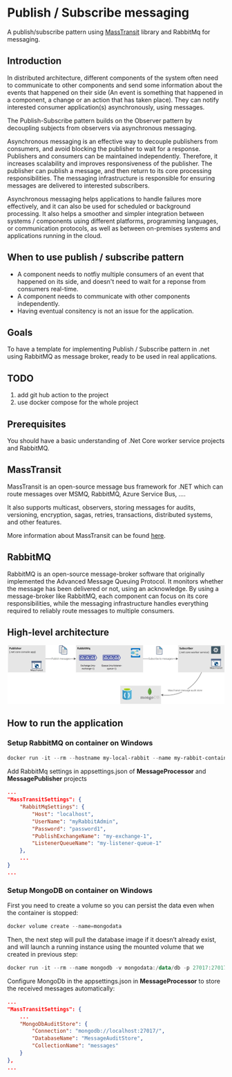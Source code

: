# Publish / Subscribe messaging
A publish/subscribe pattern using [MassTransit](https://masstransit-project.com/) library and RabbitMq for messaging.

## Introduction
In distributed architecture, different components of the system often need to communicate to other components and send some information about the events that happened on their side (An event is something that happened in a component, a change or an action that has taken place). They can notify interested consumer application(s) asynchronously, using  messages.

The Publish-Subscribe pattern builds on the Observer pattern by decoupling subjects from observers via asynchronous messaging.

Asynchronous messaging is an effective way to decouple publishers from consumers, and avoid blocking the publisher to wait for a response. Publishers and consumers can be maintained independently. Therefore, it increases scalability and improves responsiveness of the publisher. The publisher can publish a message, and then return to its core processing responsibilities. The messaging infrastructure is responsible for ensuring messages are delivered to interested subscribers.

Asynchronous messaging helps applications to handle failures more effectively, and it can also be used for scheduled or background processing. It also helps a smoother and simpler integration between systems / components using different platforms, programming languages, or communication protocols, as well as between on-premises systems and applications running in the cloud.

## When to use publish / subscribe pattern
* A component needs to notfiy multiple consumers of an event that happened on its side, and doesn't need to wait for a reponse from consumers real-time.
* A component needs to communicate with other components independently.
* Having eventual consitency is not an issue for the application.

## Goals
To have a template for implementing Publish / Subscribe pattern in .net using RabbitMQ as message broker, ready to be used in real applications.

## TODO
1. add git hub action to the project
1. use docker compose for the whole project

## Prerequisites
You should have a basic understanding of .Net Core worker service projects and RabbitMQ.

## MassTransit
MassTransit is an open-source message bus framework for .NET which can route messages over MSMQ, RabbitMQ, Azure Service Bus, .... 

It also supports multicast, observers, storing messages for audits, versioning, encryption, sagas, retries, transactions, distributed systems, and other features.

More information about MassTransit can be found [here](https://masstransit-project.com/getting-started/).

## RabbitMQ
RabbitMQ is an open-source message-broker software that originally implemented the Advanced Message Queuing Protocol. It monitors whether the message has been delivered or not, using an acknowledge. By using a message-broker like RabbitMQ, each component can focus on its core responsibilities, while the messaging infrastructure handles everything required to reliably route messages to multiple consumers.

## High-level architecture
![Alt text](docs/publish-subscribe.jpg?raw=true "Title")

## How to run the application
### Setup RabbitMQ on container on Windows
``` powershell
docker run -it --rm --hostname my-local-rabbit --name my-rabbit-container-1 -e RABBITMQ_DEFAULT_USER=myRabbitAdmin -e RABBITMQ_DEFAULT_PASS=password1 -p 5672:5672 -p 15672:15672 rabbitmq:3-management
```

Add RabbitMq settings in appsettings.json of **MessageProcessor** and **MessagePublisher** projects
``` json
...
"MassTransitSettings": {
    "RabbitMqSettings": {
        "Host": "localhost",
        "UserName": "myRabbitAdmin",
        "Password": "password1",
        "PublishExchangeName": "my-exchange-1",
        "ListenerQueueName": "my-listener-queue-1"
    },
    ...
}
...
```

### Setup MongoDB on container on Windows
First you need to create a volume so you can persist the data even when the container is stopped:
``` powershell
docker volume create --name=mongodata
```
Then, the next step will pull the database image if it doesn’t already exist, and will launch a running instance using the mounted volume that we created in previous step:
``` powershell
docker run -it --rm --name mongodb -v mongodata:/data/db -p 27017:27017 mongo:windowsservercore
```
Configure MongoDb in the appsettings.json in **MessageProcessor** to store the received messages automatically:
``` json
...
"MassTransitSettings": {
    ...
    "MongoDbAuditStore": {
        "Connection": "mongodb://localhost:27017/",
        "DatabaseName": "MessageAuditStore",
        "CollectionName": "messages"
    }
},
...
```
